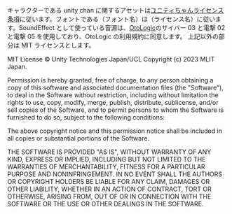 キャラクターである unity chan に関するアセットは[ユニティちゃんライセンス条項](https://unity-chan.com/contents/license_jp/)に従います。フォントである（フォント名）は（ライセンス名）に従います。SoundEffect として使っている音源は、[OtoLogic](https://otologic.jp/)のサイバー 03 と電撃 02 と電撃 05 を使用しており、OtoLogic の利用規約に同意します。
上記以外の部分は MIT ライセンスとします。

MIT License
© Unity Technologies Japan/UCL
Copyright (c) 2023 MLIT Japan.

Permission is hereby granted, free of charge, to any person obtaining a copy
of this software and associated documentation files (the "Software"), to deal
in the Software without restriction, including without limitation the rights
to use, copy, modify, merge, publish, distribute, sublicense, and/or sell
copies of the Software, and to permit persons to whom the Software is
furnished to do so, subject to the following conditions:

The above copyright notice and this permission notice shall be included in all
copies or substantial portions of the Software.

THE SOFTWARE IS PROVIDED "AS IS", WITHOUT WARRANTY OF ANY KIND, EXPRESS OR
IMPLIED, INCLUDING BUT NOT LIMITED TO THE WARRANTIES OF MERCHANTABILITY,
FITNESS FOR A PARTICULAR PURPOSE AND NONINFRINGEMENT. IN NO EVENT SHALL THE
AUTHORS OR COPYRIGHT HOLDERS BE LIABLE FOR ANY CLAIM, DAMAGES OR OTHER
LIABILITY, WHETHER IN AN ACTION OF CONTRACT, TORT OR OTHERWISE, ARISING FROM,
OUT OF OR IN CONNECTION WITH THE SOFTWARE OR THE USE OR OTHER DEALINGS IN THE
SOFTWARE.
